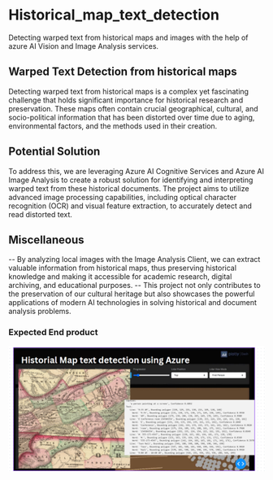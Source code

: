 # Historical_map_text_detection
Detecting warped text from historical maps and images with the help of azure AI Vision and Image Analysis services.

## Warped Text Detection from historical maps 
Detecting warped text from historical maps is a complex yet fascinating challenge that holds significant importance for historical research and preservation. These maps often contain crucial geographical, cultural, and socio-political information that has been distorted over time due to aging, environmental factors, and the methods used in their creation.

## Potential Solution
To address this, we are leveraging Azure AI Cognitive Services and Azure AI Image Analysis to create a robust solution for identifying and interpreting warped text from these historical documents. The project aims to utilize advanced image processing capabilities, including optical character recognition (OCR) and visual feature extraction, to accurately detect and read distorted text.

## Miscellaneous 
--  By analyzing local images with the Image Analysis Client, we can extract valuable information from historical maps, thus preserving historical knowledge and making it accessible for academic research, digital archiving, and educational purposes.
-- This project not only contributes to the preservation of our cultural heritage but also showcases the powerful applications of modern AI technologies in solving historical and document analysis problems.

### Expected End product
![Historical map](./demo_image.png)
